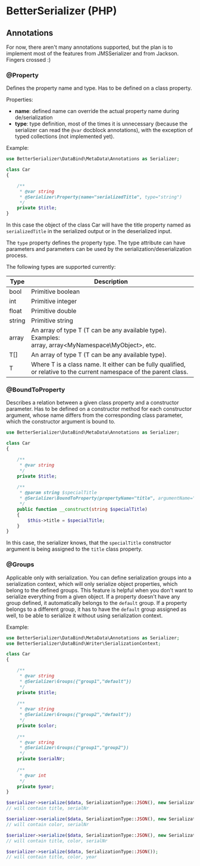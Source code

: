 # BetterSerializer (PHP)

## Annotations

For now, there aren't many annotations supported, but the plan is to implement most of the features
from JMSSerializer and from Jackson. Fingers crossed :)

### @Property

Defines the property name and type.
Has to be defined on a class property.

Properties:
- **name**: defined name can override the actual property name during de/serialization
- **type**: type definition, most of the times it is unnecessary (because the serializer can read the `@var` 
docblock annotations), with the exception of typed collections (not implemented yet).


Example:

```php
use BetterSerializer\DataBind\MetaData\Annotations as Serializer;

class Car
{

    /**
     * @var string
     * @Serializer\Property(name="serializedTitle", type="string")
     */
    private $title;
}
```

In this case the object of the class Car will have the title property named as `serializedTitle`
in the serialized output or in the deserialized input.

The `type` property defines the property type. The type attribute can have parameters and parameters can be used 
by the serialization/deserialization process.

The following types are supported currently:


| Type                                                     | Description                                      |
|----------------------------------------------------------|--------------------------------------------------|
| bool                                                     | Primitive boolean                                |
| int                                                      | Primitive integer                                |
| float                                                    | Primitive double                                 |
| string                                                   | Primitive string                                 |
| array<T>                                                 | An array of type T (T can be any available type).<br>Examples:<br>array<string>, array<MyNamespace\MyObject>, etc.|
| T[]                                                      | An array of type T (T can be any available type).|
| T                                                        | Where T is a class name. It either can be fully qualified, or relative to the current namespace of the parent class.| 

### @BoundToProperty

Describes a relation between a given class property and a constructor parameter.
Has to be defined on a constructor method for each constructor argument, whose name differs from the corresponding 
class parameter, which the constructor argument is bound to. 

```php
use BetterSerializer\DataBind\MetaData\Annotations as Serializer;

class Car
{

    /**
     * @var string
     */
    private $title;
    
    /**
     * @param string $specialTitle
     * @Serializer\BoundToProperty(propertyName="title", argumentName="specialTitle")
     */
    public function __construct(string $specialTitle)
    {
        $this->title = $specialTitle;
    }
}
```

In this case, the serializer knows, that the `specialTitle` constructor argument is being assigned to the `title`
class property.

### @Groups

Applicable only with serialization. You can define serialization groups into a serialization context, which will 
only serialize object properties, which belong to the defined groups. This feature is helpful when you don't 
want to serialize everything from a given object. If a property doesn't have any group defined, it automatically
belongs to the `default` group. If a property belongs to a different group, it has to have the `default` group
assigned as well, to be able to serialize it without using serialization context.

Example:

```php
use BetterSerializer\DataBind\MetaData\Annotations as Serializer;
use BetterSerializer\DataBind\Writer\SerializationContext;

class Car
{

    /**
     * @var string
     * @Serializer\Groups({"group1","default"})
     */
    private $title;
    
    /**
     * @var string
     * @Serializer\Groups({"group2","default"})
     */
    private $color;
    
    /**
     * @var string
     * @Serializer\Groups({"group1","group2"})
     */
    private $serialNr;
    
    /**
     * @var int
     */
    private $year;
}

$serializer->serialize($data, SerializationType::JSON(), new SerializationContext(['group1']));
// will contain title, serialNr

$serializer->serialize($data, SerializationType::JSON(), new SerializationContext(['group2']));
// will contain color, serialNr

$serializer->serialize($data, SerializationType::JSON(), new SerializationContext(['group1', 'group2']));
// will contain title, color, serialNr

$serializer->serialize($data, SerializationType::JSON());
// will contain title, color, year
```
